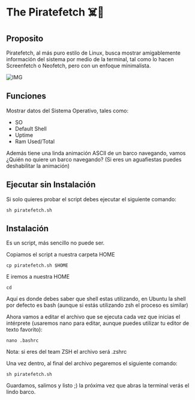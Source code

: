 # The Piratefetch ☠️🏴

## Proposito
Piratefetch, al más puro estilo de Linux, busca mostrar amigablemente información del sistema por medio de la terminal, tal como lo hacen Screenfetch o Neofetch, pero con un enfoque minimalista.

![IMG](https://i.ibb.co/gtg53L5/piratefetch.gif)

## Funciones
Mostrar datos del Sistema Operativo, tales como:
* SO
* Default Shell
* Uptime
* Ram Used/Total

Además tiene una linda animación ASCII de un barco navegando, vamos ¿Quién no quiere un barco navegando? (Si eres un aguafiestas puedes deshabilitar la animación)

## Ejecutar sin Instalación
Si solo quieres probar el script debes ejecutar el siguiente comando:
```
sh piratefetch.sh
```

## Instalación
Es un script, más sencillo no puede ser.

Copiamos el script a nuestra carpeta HOME
```
cp piratefetch.sh $HOME
```

E iremos a nuestra HOME
```
cd
```

Aquí es donde debes saber que shell estas utilizando, en Ubuntu la shell por defecto es bash (aunque si estás utilizando zsh el proceso es similar)

Ahora vamos a editar el archivo que se ejecuta cada vez que inicias el intérprete (usaremos nano para editar, aunque puedes utilizar tu editor de texto favorito):
```
nano .bashrc
```
Nota: si eres del team ZSH el archivo será .zshrc

Una vez dentro, al final del archivo pegaremos el siguiente comando:
```
sh piratefetch.sh
```

Guardamos, salimos y listo ;) la próxima vez que abras la terminal verás el lindo barco.